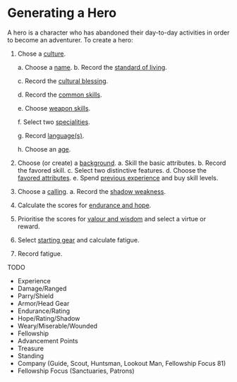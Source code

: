 # Generating a Hero

A hero is a character who has abandoned their day-to-day activities in order to become an adventurer.  To create a hero:

1. Chose a [culture](cultures.md).

    a. Choose a [name](names.md).
    b. Record the [standard of living](standard-of-living.md).
    
    c. Record the [cultural blessing](cultural-blessing.md).  
    
    d. Record the [common skills](common-skill-list.md). 
    
    e. Choose [weapon skills](weapon-skill-list.md).
    
    f. Select two [specialities](specialities.md).
    
    g. Record [language(s)](languages.md).
    
    h. Choose an [age](age.md).
    
2. Choose (or create) a [background](background.md).
    a. Skill the basic attributes.
    b. Record the favored skill.
    c. Select two distinctive features.
    d. Choose the [favored attributes](favored-attributes.md).
    e. Spend [previous experience](previous-experience.md) and buy skill levels.
3. Choose a [calling](callings.md).
    a. Record the [shadow weakness](shadow-weakness.md).
4. Calculate the scores for [endurance and hope](endurance-hope.md). 
5. Prioritise the scores for [valour and wisdom](valor-wisdom.md) and select a virtue or reward.
6. Select [starting gear](starting-gear.md) and calculate fatigue.
7. Record fatigue.

TODO
* Experience
* Damage/Ranged
* Parry/Shield
* Armor/Head Gear
* Endurance/Rating
* Hope/Rating/Shadow
* Weary/Miserable/Wounded
* Fellowship
* Advancement Points
* Treasure
* Standing
* Company (Guide, Scout, Huntsman, Lookout Man, Fellowship Focus 81)
* Fellowship Focus (Sanctuaries, Patrons)
